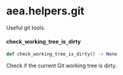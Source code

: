 <a id="aea.helpers.git"></a>

# aea.helpers.git

Useful git tools.

<a id="aea.helpers.git.check_working_tree_is_dirty"></a>

#### check`_`working`_`tree`_`is`_`dirty

```python
def check_working_tree_is_dirty() -> None
```

Check if the current Git working tree is dirty.

